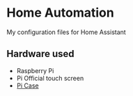 # Home Automation #

My configuration files for Home Assistant

## Hardware used ##

+ Raspberry Pi
+ Pi Official touch screen
+ [Pi Case](https://www.amazon.co.uk/SmartPi-Raspberry-Pi-Touchscreen-Enclosure/dp/B01MSH74DB)
